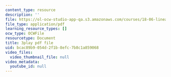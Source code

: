 ```yaml
---
content_type: resource
description: ''
file: https://ol-ocw-studio-app-qa.s3.amazonaws.com/courses/18-06-linear-algebra-spring-2010/bcac89b9054d2f1b8efc7b8c1a859068_MsIvs_6vC38.pdf
file_type: application/pdf
learning_resource_types: []
ocw_type: OCWFile
resourcetype: Document
title: 3play pdf file
uid: bcac89b9-054d-2f1b-8efc-7b8c1a859068
video_files:
  video_thumbnail_file: null
video_metadata:
  youtube_id: null
---
```

